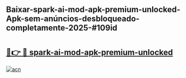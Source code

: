 ## Baixar-spark-ai-mod-apk-premium-unlocked-Apk-sem-anúncios-desbloqueado-completamente-2025-#109id

# <h2><a href="https://ainizakaria.my?title=spark-ai-mod-apk-premium-unlocked&ref=20M">🔗👉 🔴 spark-ai-mod-apk-premium-unlocked</a></h2>

[![acn](https://github.com/user-attachments/assets/0f9c940e-d8b0-45ae-aac7-cd30a18b3e1c)](https://ainizakaria.my?title=spark-ai-mod-apk-premium-unlocked&ref=20M)

